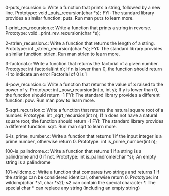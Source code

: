 0-puts_recursion.c: Write a function that prints a string, followed by a new line.
Prototype: void _puts_recursion(char *s);
FYI: The standard library provides a similar function: puts. Run man puts to learn more.


1-print_rev_recursion.c: Write a function that prints a string in reverse.
Prototype: void _print_rev_recursion(char *s);


2-strlen_recursion.c: Write a function that returns the length of a string.
Prototype: int _strlen_recursion(char *s);
FYI: The standard library provides a similar function: strlen. Run man strlen to learn more.


3-factorial.c: Write a function that returns the factorial of a given number.
Prototype: int factorial(int n);
If n is lower than 0, the function should return -1 to indicate an error
Factorial of 0 is 1


4-pow_recursion.c: Write a function that returns the value of x raised to the power of y.
Prototype: int _pow_recursion(int x, int y);
If y is lower than 0, the function should return -1
FYI: The standard library provides a different function: pow. Run man pow to learn more.


5-sqrt_recursion.c: Write a function that returns the natural square root of a number.
Prototype: int _sqrt_recursion(int n);
If n does not have a natural square root, the function should return -1
FYI: The standard library provides a different function: sqrt. Run man sqrt to learn more.


6-is_prime_number.c: Write a function that returns 1 if the input integer is a prime number, otherwise return 0.
Prototype: int is_prime_number(int n);


100-is_palindrome.c: Write a function that returns 1 if a string is a palindrome and 0 if not.
Prototype: int is_palindrome(char *s);
An empty string is a palindrome


101-wildcmp.c: Write a function that compares two strings and returns 1 if the strings can be considered identical, otherwise return 0.
Prototype: int wildcmp(char *s1, char *s2);
s2 can contain the special character *.
The special char * can replace any string (including an empty string)
